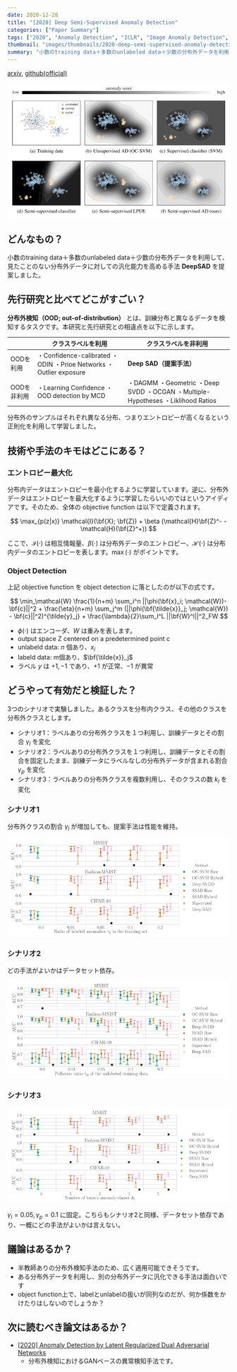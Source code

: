 ```yaml
---
date: 2020-12-28
title: "[2020] Deep Semi-Supervised Anomaly Detection"
categories: ["Paper Summary"]
tags: ["2020", "Anomaly Detection", "ICLR", "Image Anomaly Detection", "Out of Distribution", "Semi-Supervised"]
thumbnail: "images/thumbnails/2020-deep-semi-supervised-anomaly-detection.png"
summary: "小数のtraining data＋多数のunlabeled data＋少数の分布外データを利用して、見たことのない分布外データに対しての汎化能力を高める手法**DeepSAD**を提案しました。"
---
```


[arxiv](https://arxiv.org/abs/1906.02694), [github(official)](https://github.com/lukasruff/Deep-SAD-PyTorch)

![img](image-45.png)

## どんなもの？

小数のtraining data＋多数のunlabeled data＋少数の分布外データを利用して、見たことのない分布外データに対しての汎化能力を高める手法 **DeepSAD** を提案しました。

## 先行研究と比べてどこがすごい？

**分布外検知（OOD; out-of-distribution）** とは、訓練分布と異なるデータを検知するタスクです。本研究と先行研究との相違点を以下に示します。

|             | クラスラベルを利用                                           | クラスラベルを非利用                                         |
| ----------- | ------------------------------------------------------------ | ------------------------------------------------------------ |
| OODを利用   | ・Confidence-calibrated ・ODIN ・Prioe Networks ・Outlier exposure |**Deep SAD（提案手法）**                                    |
| OODを非利用 | ・Learning Confidence ・OOD detection by MCD                 | ・DAGMM ・Geometric ・Deep SVDD ・OCGAN ・Multiple-Hypotheses ・Liklihood Ratios |

分布外のサンプルはそれぞれ異なる分布、つまりエントロピーが高くなるという正則化を利用して学習しました。

## 技術や手法のキモはどこにある？

### エントロピー最大化

分布内データはエントロピーを最小化するように学習しています。逆に、分布外データはエントロピーを最大化するように学習したらいいのではというアイディアです。そのため、全体の objective function は以下で定義されます。

$$
\max_{p(z|x)} \mathcal{I}(\bf{X}; \bf{Z}) + \beta (\mathcal{H}\bf{Z}^- - \mathcal{H}(\bf{Z}^+))
$$

ここで、$\mathcal{I}(\cdot)$ は相互情報量、$\beta(\cdot)$ は分布外データのエントロピー、$\mathcal{H}(\cdot)$ は分布内データのエントロピーを表します。$\max(\cdot)$  がポイントです。

### Object Detection

上記 objective function を object detection に落としたのが以下の式です。

$$
\min_\mathcal{W} \frac{1}{n+m} \sum_i^n ||\phi(\bf{x}_i; \mathcal{W})-\bf{c}||^2 + \frac{\eta}{n+m} \sum_j^m (||\phi(\bf{\tilde{x}}_j; \mathcal{W}) - \bf{c}||^2)^{\tilde{y}_j} + \frac{\lambda}{2}\sum_l^L ||\bf{W}^l||^2_FW
$$

-   $\phi(\cdot)$ はエンコーダ、$W$ は重みを表します。
-   output space Z centered on a predetermined point c
-   unlabeld data: $n$ 個あり、$x_i$ 
-   labeld data: m個あり、$\bf{\tilde{x}}_j$ 
-   ラベル $y$ は ${+1, -1}$ であり、$+1$ が正常、$-1$ が異常

## どうやって有効だと検証した？

3つのシナリオで実験しました。あるクラスを分布内クラス、その他のクラスを分布外クラスとします。

-   シナリオ1：ラベルありの分布外クラスを１つ利用し、訓練データとその割合 $γ_l$ を変化
-   シナリオ2：ラベルありの分布外クラスを１つ利用し、訓練データとその割合を固定したまま、訓練データにラベルなしの分布外データが含まれる割合 $γ_p$ を変化
-   シナリオ3：ラベルありの分布外クラスを複数利用し、そのクラスの数 $k_l$ を変化

### シナリオ1

分布外クラスの割合 $γ_l$ が増加しても、提案手法は性能を維持。

![img](image-46.png)

### シナリオ2

どの手法がよいかはデータセット依存。

![img](image-47.png)

### シナリオ3

![img](image-48.png)

$γ_l=0.05, γ_p=0.1$ に固定。こちらもシナリオ2と同様、データセット依存であり、一概にどの手法がよいかは言えない。

## 議論はあるか？

-   半教師ありの分布外検知手法のため、広く適用可能できそうです。
-   ある分布外データを利用し、別の分布外データに汎化できる手法は面白いです
-   object function上で、labelとunlabelの扱いが同列なのだが、何か係数をかけたりはしないのでしょうか？

## 次に読むべき論文はあるか？

- [[2020] Anomaly Detection by Latent Regularized Dual Adversarial Networks](/paper-summary/2020-anomaly-detection-by-latent-regularized-dual-adversarial-networks/)
  - 分布外検知におけるGANベースの異常検知手法です。